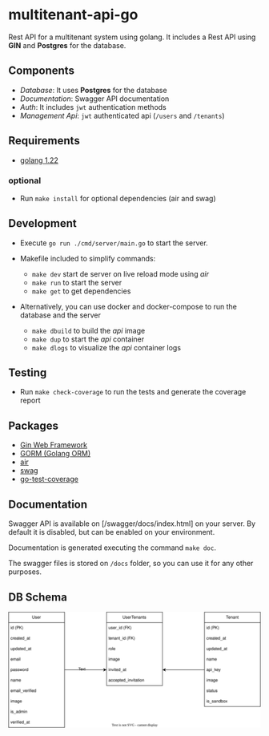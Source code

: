 # multitenant-api-go

Rest API for a multitenant system using golang. It includes a Rest API using **GIN** and **Postgres** for the database.

## Components

- *Database*: It uses **Postgres** for the database
- *Documentation*: Swagger API documentation
- *Auth*: It includes `jwt` authentication methods
- *Management Api*: `jwt` authenticated api (`/users` and `/tenants`)

## Requirements

- [golang 1.22](https://go.dev/doc/install)

### optional

- Run `make install` for optional dependencies (air and swag)

## Development

- Execute `go run ./cmd/server/main.go` to start the server.
- Makefile included to simplify commands:
  - `make dev` start de server on live reload mode using *air*
  - `make run` to start the server
  - `make get` to get dependencies

- Alternatively, you can use docker and docker-compose to run the database and the server
  - `make dbuild` to build the *api* image
  - `make dup` to start the *api* container
  - `make dlogs` to visualize the *api* container logs

## Testing

- Run `make check-coverage` to run the tests and generate the coverage report

## Packages

- [Gin Web Framework](https://github.com/gin-gonic/gin)
- [GORM (Golang ORM)](https://gorm.io/)
- [air](https://github.com/cosmtrek/air)
- [swag](https://github.com/swaggo/swag)
- [go-test-coverage](https://github.com/vladopajic/go-test-coverage)

## Documentation

Swagger API is available on [/swagger/docs/index.html] on your server. By default it is disabled, but can be enabled on your environment.

Documentation is generated executing the command `make doc`.

The swagger files is stored on `/docs` folder, so you can use it for any other purposes.

## DB Schema

![schema](./db.svg)
